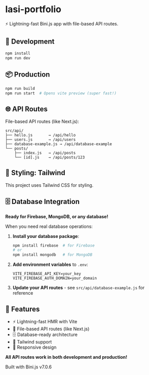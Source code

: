 # lasi-portfolio

⚡ Lightning-fast Bini.js app with file-based API routes.

## 🚀 Development

```bash
npm install
npm run dev
```

## 📦 Production 

```bash
npm run build
npm run start  # Opens vite preview (super fast!)
```

## 🌐 API Routes

File-based API routes (like Next.js):

```
src/api/
├── hello.js       → /api/hello
├── users.js       → /api/users  
├── database-example.js → /api/database-example
└── posts/
    ├── index.js   → /api/posts
    └── [id].js    → /api/posts/123
```

## 🎨 Styling: Tailwind

This project uses Tailwind CSS for styling.



## 🗄️ Database Integration

**Ready for Firebase, MongoDB, or any database!**

When you need real database operations:

1. **Install your database package**:
   ```bash
   npm install firebase  # for Firebase
   # or
   npm install mongodb   # for MongoDB
   ```

2. **Add environment variables** to `.env`:
   ```env
   VITE_FIREBASE_API_KEY=your_key
   VITE_FIREBASE_AUTH_DOMAIN=your_domain
   ```

3. **Update your API routes** - see `src/api/database-example.js` for reference

## 🎯 Features

- ⚡ Lightning-fast HMR with Vite
- 🔌 File-based API routes (like Next.js)
- 🗄️ Database-ready architecture
- 🎨 Tailwind support
- 📱 Responsive design

**All API routes work in both development and production!**

Built with Bini.js v7.0.6
